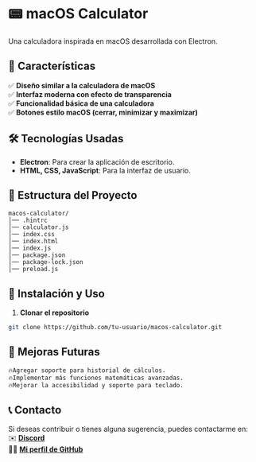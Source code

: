 # 📟 macOS Calculator

Una calculadora inspirada en macOS desarrollada con Electron.

## 📌 Características  

✅ **Diseño similar a la calculadora de macOS**  
✅ **Interfaz moderna con efecto de transparencia**  
✅ **Funcionalidad básica de una calculadora**  
✅ **Botones estilo macOS (cerrar, minimizar y maximizar)**  

## 🛠️ Tecnologías Usadas
- **Electron**: Para crear la aplicación de escritorio.
- **HTML, CSS, JavaScript**: Para la interfaz de usuario.

## 📁 Estructura del Proyecto
```
macos-calculator/
│── .hintrc
│── calculator.js
│── index.css
│── index.html
│── index.js
│── package.json
│── package-lock.json
│── preload.js
```

## 📜 Instalación y Uso 

1. **Clonar el repositorio**
```bash
git clone https://github.com/tu-usuario/macos-calculator.git
```


## 🚀 Mejoras Futuras  
```bash
🔥Agregar soporte para historial de cálculos.
🔥Implementar más funciones matemáticas avanzadas.
🔥Mejorar la accesibilidad y soporte para teclado.
```

## 📞 Contacto

Si deseas contribuir o tienes alguna sugerencia, puedes contactarme en:  
✉️ **[Discord](https://discord.com/users/estebanzea777)**  
👨‍💻 **[Mi perfil de GitHub](https://github.com/estebanzeaalvarez)**  
